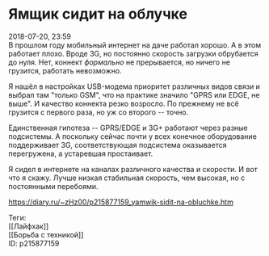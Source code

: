 Ямщик сидит на облучке
=======================

   
 2018-07-20, 23:59   
  В прошлом году мобильный интернет на даче работал хорошо. А в этом работает плохо. Вроде 3G, но постоянно скорость загрузки обрубается до нуля. Нет, коннект  *формально*  не прерывается, но ничего не грузится, работать невозможно.   
   
 Я нашёл в настройках USB-модема приоритет различных видов связи и выбрал там "только GSM", что на практике значило "GPRS или EDGE, не выше". И качество коннекта резко возросло. По прежнему не всё грузится с первого раза, но уж со второго -- точно.   
   
 Единственная гипотеза -- GPRS/EDGE и 3G+ работают через разные подсистемы. А поскольку сейчас почти у всех конечное оборудование поддерживает 3G, соответствующая подсистема оказывается перегружена, а устаревшая простаивает.   
   
 Я сидел в интернете на каналах различного качества и скорости. И вот что я скажу. Лучше низкая стабильная скорость, чем высокая, но с постоянными перебоями.   
    
 <https://diary.ru/~zHz00/p215877159_yamwik-sidit-na-obluchke.htm>   
   
 Теги:   
 [[Лайфхак]]   
 [[Борьба с техникой]]   
 ID: p215877159
